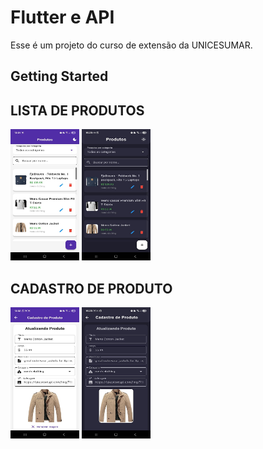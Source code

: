 # Flutter e API

Esse é um projeto do curso de extensão da UNICESUMAR.

## Getting Started

## LISTA DE PRODUTOS
<img src="/assets/lista-produtos.jpg" width="110px" height="210px">
<img src="/assets/lista-produtos-black.jpg" width="110px" height="210px">

## CADASTRO DE PRODUTO
<img src="/assets/cadastro-produtos.jpg" width="110px" height="210px">
<img src="/assets/cadastro-produtos-back.jpg" width="110px" height="210px">
